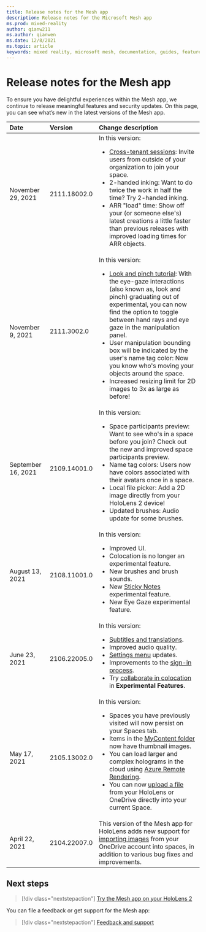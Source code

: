 ```yaml
---
title: Release notes for the Mesh app
description: Release notes for the Microsoft Mesh app
ms.prod: mixed-reality
author: qianw211
ms.author: qianwen
ms.date: 12/8/2021
ms.topic: article
keywords: mixed reality, microsoft mesh, documentation, guides, features, holograms, spaces
---
```


# Release notes for the Mesh app

To ensure you have delightful experiences within the Mesh app, we continue to release meaningful features and security updates.  On this page, you can see what’s new in the latest versions of the Mesh app.

| Date          | Version           | Change description  |
| :------------ |:-------------| :----------- |
| November 29, 2021 | 2111.18002.0 | In this version:  <br> <ul> <li> [Cross-tenant sessions](../use-mesh/use-mesh.md#invite-cross-tenant-users): Invite users from outside of your organization to join your space. </li> <li> 2-handed inking: Want to do twice the work in half the time? Try 2-handed inking. </li> <li> ARR "load" time: Show off your (or someone else's) latest creations a little faster than previous releases with improved loading times for ARR objects. </li> </ul> |
| November 9, 2021 | 2111.3002.0 | In this version:  <br> <ul> <li> [Look and pinch tutorial](../use-mesh/use-mesh.md#look-and-pinch-tutorial): With the eye-gaze interactions (also known as, look and pinch) graduating out of experimental, you can now find the option to toggle between hand rays and eye gaze in the manipulation panel.  </li> <li> User manipulation bounding box will be indicated by the user's name tag color: Now you know who's moving your objects around the space. </li> <li> Increased resizing limit for 2D images to 3x as large as before! </li> </ul> |
| September 16, 2021 | 2109.14001.0 | In this version:  <br> <ul> <li> Space participants preview: Want to see who's in a space before you join? Check out the new and improved space participants preview. </li> <li> Name tag colors: Users now have colors associated with their avatars once in a space. </li> <li> Local file picker: Add a 2D image directly from your HoloLens 2 device! </li> <li> Updated brushes: Audio update for some brushes. </li> </ul> |
| August 13, 2021 | 2108.11001.0 | In this version:  <br> <ul> <li> Improved UI. </li> <li> Colocation is no longer an experimental feature. </li> <li> New brushes and brush sounds. </li> <li> New [Sticky Notes](../use-mesh/use-mesh.md#interact-with-content) experimental feature. </li> <li> New Eye Gaze experimental feature. </li> </ul>
| June 23, 2021 | 2106.22005.0 | In this version:  <br> <ul> <li> [Subtitles and translations](../use-mesh/languages.md). </li> <li> Improved audio quality. </li> <li> [Settings menu](../use-mesh/use-mesh.md#setting-user-preferences) updates. </li> <li> Improvements to the [sign-in process](../faq.md#how-do-i-sign-out-of-mesh-app). </li> <li> Try [collaborate in colocation](../use-mesh/use-mesh.md#colocation) in **Experimental Features**. </li> </ul> |
| May 17, 2021  | 2105.13002.0 | In this version: <br> <ul> <li> Spaces you have previously visited will now persist on your Spaces tab. </li> <li> Items in the [MyContent folder](../use-mesh/import-content.md#accessing-the-mycontent-folder) now have thumbnail images. </li> <li> You can load larger and complex holograms in the cloud using [Azure Remote Rendering](../use-mesh/arr-content.md). </li> <li> You can now [upload a file](../use-mesh/import-content.md#enable-local-file-picker) from your HoloLens or OneDrive directly into your current Space. </li> </ul>|
| April 22, 2021  | 2104.22007.0 | This version of the Mesh app for HoloLens adds new support for [importing images](../use-mesh/import-content.md) from your OneDrive account into spaces, in addition to various bug fixes and improvements. |

## Next steps

   > [!div class="nextstepaction"]
   > [Try the Mesh app on your HoloLens 2](../index.md)

You can file a feedback or get support for the Mesh app:

   > [!div class="nextstepaction"]
   > [Feedback and support](../faq.md#feedback-and-support)
